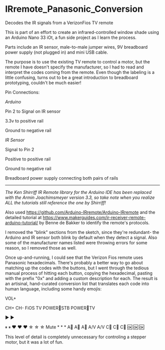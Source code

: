 # IRremote_Panasonic_Conversion
Decodes the IR signals from a VerizonFios TV remote 

This is part of an effort to create an infrared-controlled window shade using an Arduino Nano 33 iOt, a fun side project as I learn the process.

Parts include an IR sensor, male-to-male jumper wires, 9V breadboard power supply (not plugged in) and mini USB cable.

The purpose is to use the existing TV remote to control a motor, but the remote I have doesn't specify the manufacturer, so I had to read and interpret the codes coming from the remote. Even though the labeling is a little confusing, turns out to be a great introduction to breadboard prototyping, couldn't be much easier! 

Pin Connections:

*Arduino* 

Pin 2 to Signal on IR sensor

3.3v to positive rail

Ground to negative rail

*IR Sensor*

Signal to Pin 2

Positive to positive rail

Ground to negative rail

Breadboard power supply connecting both pairs of rails

----------------------------

*The Ken Shirriff IR Remote library for the Arduino IDE has been replaced with the Armin Joachimsmeyer version 3.3, so take note when you realize ALL the tutorials still reference the one by Shirriff!*

Also used https://github.com/Arduino-IRremote/Arduino-IRremote and the detailed tutorial at https://www.makerguides.com/ir-receiver-remote-arduino-tutorial/ by Benne de Bakker to identify the remote's protocols.

I removed the "blink" sections from the sketch, since they're redundant- the Arduino and IR sensor both blink by default when they detect a signal. Also some of the manufacturer names listed were throwing errors for some reason, so I removed those as well. 

Once up-and-running, I could see that the Verizon Fios remote uses Panasonic hexadecimals. There's probably a better way to go about matching up the codes with the buttons, but I went through the tedious manual process of hitting each button, copying the hexadecimal, pasting with the prefix "0x" and adding a custom description for each. The result is an artisinal, hand-curated conversion list that translates each code into human language, including some handy emojis:

VOL+

CH+
CH-
FiOS TV
POWER🔘STB
POWER🔘TV

▶
▶

⏸
⏸
❤
❤
❤
☆
☆
☆
Mute
*
*
*
A🔺
A🔺
A🔺
A/V
A/V
C🔴
C🔴
C🔴
🆗
🆗
🆗

This level of detail is completely unnecessary for controling a stepper motor, but it was a lot of fun.


